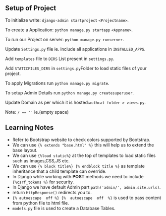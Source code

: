 ## Setup of Project
To initialize write: `django-admin startproject` `<Projectname>`.

To create a Application: `python manage.py startapp` `<Appname>`.

To run our Project on server: `python manage.py runserver`.

Update `Settings.py` file ie. include all applications in `INSTALLED_APPS`.

Add `templates` file to `DIRS` List present in `settings.py`.

Add `STATICFILES_DIRS` in `settings.py`Folder to load static files of your project.

To apply Migrations run `python manage.py migrate`. 

To setup Admin Details run `python manage.py createsuperuser`.

Update Domain as per which it is hosted:`authcat folder > views.py`.

Note: `/ == ''`  ie.(empty space)

## Learning Notes
- Refer to Bootstrap website to check colors supported by Bootstrap.
- We can use `{% extends "base.html" %}` this will help us to extend the base layout.
- We can use `{%load static%}` at the top of templates to load static files such as Images,CSS,JS etc.
- We can use `{% block title%} {% endblock title %}` as template inheritance that a child template can override.
- In Django while working with <b>POST</b> methods we need to include `{%csrf_tokens %}` for security.
- In Django we have default Admin part `path('admin/', admin.site.urls)`.
- return `HttpResponse()` redirects you to.
- `{% autoescape  off %} {%  autoescape  off  %}` is used to pass content from python file to html file.
- `models.py` file is used to create a Database Tables.